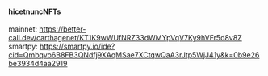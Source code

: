 #### hicetnuncNFTs

mainnet: https://better-call.dev/carthagenet/KT1K9wWUfNRZ33dWMYpVqV7Ky9hVFr5d8v8Z<br/>
smartpy: https://smartpy.io/ide?cid=Qmbqvo6B8FB3QNdfj9XAqMSae7XCtqwQaA3rJtp5WjJ41y&k=0b9e26be3934d4aa2919
